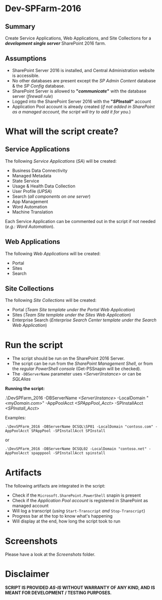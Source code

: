 # Dev-SPFarm-2016

## Summary

Create Service Applications, Web Applications, and Site Collections for a **_development single server_** SharePoint 2016 farm.

## Assumptions

* SharePoint Server 2016 is installed, and Central Administration website is accessible.
* No other databases are present except the _SP Admin Content_ database & the _SP Config_ database.
* SharePoint Server is allowed to **"_communicate_"** with the database server (_firewall rule_)
* Logged into the SharePoint Server 2016 with the **"_SPInstall_"** account
* Application Pool account is already created (_if not added in SharePoint as a managed account, the script will try to add it for you._)


# What will the script create?

## Service Applications

The following _Service Applications_ (_SA_) will be created:

* Business Data Connectivity
* Managed Metadata 
* State Service 
* Usage & Health Data Collection
* User Profile (_UPSA_)
* Search (_all components on one server_)
* App Management
* Word Automation
* Machine Translation

Each Service Application can be commented out in the script if not needed (_e.g.: Word Automation_).

## Web Applications

The following _Web Applications_ will be created:

* Portal
* Sites
* Search

## Site Collections

The following _Site Collections_ will be created:

* Portal (_Team Site template under the Portal Web Application_)
* Sites (_Team Site template under the Sites Web Application_)
* Enterprise Search  (_Enterprise Search Center template under the Search Web Application_)

# Run the script

* The script should be run on the SharePoint 2016 Server.
* The script can be run from the _SharePoint Management Shell_, or from the _regular PowerShell console_ (Get-PSSnapin will be checked).
* The ``` -DBServerName ``` parameter uses _<Server\Instance>_ or can be _SQLAlias_

**Running the script:**

.\DevSPFarm_2016 -DBServerName _<Server\Instance>_ -LocalDomain "_<myDomain.com>_" -AppPoolAcct _<SPAppPool_Acct>_ -SPInstallAcct _<SPInstall_Acct>_


Examples:

``` .\DevSPFarm_2016 -DBServerName DCSQL\SP01 -LocalDomain "contoso.com" -AppPoolAcct SPAppPool -SPInstallAcct SPInstall ```

or

``` .\DevSPFarm_2016 -DBServerName DCSQL02 -LocalDomain "contoso.net" -AppPoolAcct spapppool -SPInstallAcct spinstall ```


# Artifacts

The following artifacts are integrated in the script:

* Check if the ``` Microsoft.SharePoint.PowerShell ``` snapin is present
* Check if the _Application Pool account_ is registered in SharePoint as managed account
* Will log a transcript (_using_ ``` Start-Transcript ``` _and_ ``` Stop-Transcript ```)
* Progress bar at the top to know what's happening
* Will display at the end, how long the script took to run


# Screenshots

Please have a look at the _Screenshots_ folder.


# Disclaimer

**SCRIPT IS PROVIDED _AS-IS_ WITHOUT WARRANTY OF ANY KIND, AND IS MEANT FOR DEVELOPMENT / TESTING PURPOSES.**
